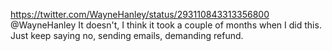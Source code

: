 https://twitter.com/WayneHanley/status/293110843313356800 @WayneHanley It doesn't, I think it took a couple of months when I did this. Just keep saying no, sending emails, demanding refund.